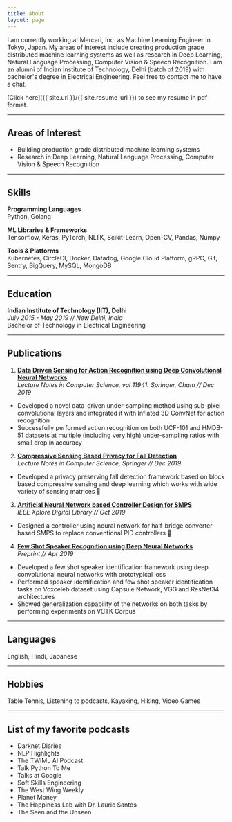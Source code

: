 ```yaml
---
title: About
layout: page
---
```

<!-- ![Profile Image]({% if site.external-image %}{{ site.picture }}{% else %}{{ site.url }}/{{ site.picture }}{% endif %}) -->

<!-- <img class="selfie" src="{% if site.external-image %}{{ site.picture }}{% else %}{{ site.url }}/{{ site.picture }}{% endif %}" alt="Profile Image" style="width:25%;float:right;" /> -->

I am currently working at Mercari, Inc. as Machine Learning Engineer in Tokyo, Japan. My areas of interest include creating production grade distributed machine learning systems as well as research in Deep Learning, Natural Language Processing, Computer Vision & Speech Recognition. I am an alumni of Indian Institute of Technology, Delhi (batch of 2019) with bachelor's degree in Electrical Engineering. Feel free to contact me to have a chat.

[Click here]({{ site.url }}/{{ site.resume-url }}) to see my resume in pdf format.

---

<!-- My github contributions chart:
<img src="https://ghchart.rshah.org/prashant616" alt="Prashant's GitHub Contributions" style="width:100%;"> -->

<!-- --- -->

## Areas of Interest

- Building production grade distributed machine learning systems
- Research in Deep Learning, Natural Language Processing, Computer Vision & Speech Recognition

---

## Skills

**Programming Languages**  
Python, Golang

**ML Libraries & Frameworks**  
Tensorflow, Keras, PyTorch, NLTK, Scikit-Learn, Open-CV, Pandas, Numpy

**Tools & Platforms**  
Kubernetes, CircleCI, Docker, Datadog, Google Cloud Platform, gRPC, Git, Sentry, BigQuery, MySQL, MongoDB

---

## Education

**Indian Institute of Technology (IIT), Delhi**  
*July 2015 - May 2019 // New Delhi, India*  
Bachelor of Technology in Electrical Engineering

---

## Publications

1. [**Data Driven Sensing for Action Recognition using Deep Convolutional Neural Networks**](https://www.researchgate.net/publication/337488173_Data_Driven_Sensing_for_Action_Recognition_Using_Deep_Convolutional_Neural_Networks)  
*Lecture Notes in Computer Science, vol 11941. Springer, Cham // Dec 2019*
  - Developed a novel data-driven under-sampling method using sub-pixel convolutional layers and integrated it with Inflated 3D ConvNet for action recognition
  - Successfully performed action recognition on both UCF-101 and HMDB-51 datasets at multiple (including very high) under-sampling ratios with small drop in accuracy

2. [**Compressive Sensing Based Privacy for Fall Detection**](https://www.researchgate.net/publication/338188678_Compressive_sensing_based_privacy_for_fall_detection)  
*Lecture Notes in Computer Science, Springer // Dec 2019*
  - Developed a privacy preserving fall detection framework based on block based compressive sensing and deep learning which works with wide variety of sensing matrices

3. [**Artificial Neural Network based Controller Design for SMPS**](https://www.researchgate.net/publication/338356363_Artificial_Neural_Network_based_controller_design_for_SMPS)  
*IEEE Xplore Digital Library // Oct 2019*
  - Designed a controller using neural network for half-bridge converter based SMPS to replace conventional PID controllers

4. [**Few Shot Speaker Recognition using Deep Neural Networks**](https://www.researchgate.net/publication/332522436_Few_Shot_Speaker_Recognition_using_Deep_Neural_Networks)  
*Preprint // Apr 2019*
  - Developed a few shot speaker identification framework using deep convolutional neural networks with prototypical loss
  - Performed speaker identification and few shot speaker identification tasks on Voxceleb dataset using Capsule Network, VGG and ResNet34 architectures
  - Showed generalization capability of the networks on both tasks by performing experiments on VCTK Corpus

---

## Languages

English, Hindi, Japanese

---

## Hobbies

Table Tennis, Listening to podcasts, Kayaking, Hiking, Video Games

---

## List of my favorite podcasts

- Darknet Diaries
- NLP Highlights
- The TWIML AI Podcast
- Talk Python To Me
- Talks at Google
- Soft Skills Engineering
- The West Wing Weekly
- Planet Money
- The Happiness Lab with Dr. Laurie Santos
- The Seen and the Unseen

<!-- <h2>Projects</h2>

<ul>
	<li><a href="https://github.com/">Lorem Lorem</a></li>
	<li><a href="https://github.com/">Ipsum Dolor</a></li>
	<li><a href="https://github.com/">Dolor Lorem</a></li>
</ul> -->
